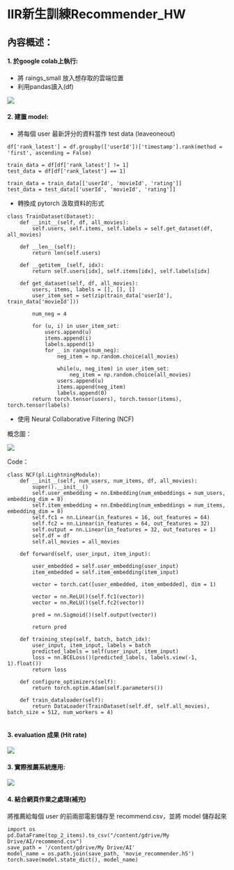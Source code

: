 # IIR新生訓練Recommender_HW
## 內容概述：
#### 1. 於google colab上執行:
*    將 raings_small 放入想存取的雲端位置
*    利用pandas讀入(df)
   
   ![](https://i.imgur.com/ZzgnaKG.png)

#### 2. 建置 model:
* 將每個 user 最新評分的資料當作 test data (leaveoneout)

```
df['rank_latest'] = df.groupby(['userId'])['timestamp'].rank(method = 'first', ascending = False)

train_data = df[df['rank_latest'] != 1]
test_data = df[df['rank_latest'] == 1]

train_data = train_data[['userId', 'movieId', 'rating']]
test_data = test_data[['userId', 'movieId', 'rating']]
```

* 轉換成 pytorch 汲取資料的形式

```
class TrainDataset(Dataset):
    def __init__(self, df, all_movies):
        self.users, self.items, self.labels = self.get_dataset(df, all_movies)
        
    def __len__(self):
        return len(self.users)
    
    def __getitem__(self, idx):
        return self.users[idx], self.items[idx], self.labels[idx]
    
    def get_dataset(self, df, all_movies):
        users, items, labels = [], [], []
        user_item_set = set(zip(train_data['userId'], train_data['movieId']))

        num_neg = 4

        for (u, i) in user_item_set:
            users.append(u)
            items.append(i)
            labels.append(1)
            for _ in range(num_neg):
                neg_item = np.random.choice(all_movies)

                while(u, neg_item) in user_item_set:
                    neg_item = np.random.choice(all_movies)
                users.append(u)
                items.append(neg_item)
                labels.append(0)
        return torch.tensor(users), torch.tensor(items), torch.tensor(labels)
```


* 使用 Neural Collaborative Filtering (NCF)

概念圖：

![](https://i.imgur.com/vLaK1m8.png)

Code：

```
class NCF(pl.LightningModule):
    def __init__(self, num_users, num_items, df, all_movies):
        super().__init__()
        self.user_embedding = nn.Embedding(num_embeddings = num_users, embedding_dim = 8)
        self.item_embedding = nn.Embedding(num_embeddings = num_items, embedding_dim = 8)
        self.fc1 = nn.Linear(in_features = 16, out_features = 64)
        self.fc2 = nn.Linear(in_features = 64, out_features = 32)
        self.output = nn.Linear(in_features = 32, out_features = 1)
        self.df = df
        self.all_movies = all_movies
        
    def forward(self, user_input, item_input):
        
        user_embedded = self.user_embedding(user_input)
        item_embedded = self.item_embedding(item_input)
        
        vector = torch.cat([user_embedded, item_embedded], dim = 1)
        
        vector = nn.ReLU()(self.fc1(vector))
        vector = nn.ReLU()(self.fc2(vector))
        
        pred = nn.Sigmoid()(self.output(vector))
        
        return pred
    
    def training_step(self, batch, batch_idx):
        user_input, item_input, labels = batch
        predicted_labels = self(user_input, item_input)
        loss = nn.BCELoss()(predicted_labels, labels.view(-1, 1).float())
        return loss
    
    def configure_optimizers(self):
        return torch.optim.Adam(self.parameters())
    
    def train_dataloader(self):
        return DataLoader(TrainDataset(self.df, self.all_movies), batch_size = 512, num_workers = 4)
    
```



#### 3. evaluation 成果 (Hit rate)

![](https://i.imgur.com/tkJFQpt.png)


#### 3. 實際推薦系統應用:

![](https://i.imgur.com/buwxALN.png)

#### 4. 結合網頁作業之處理(補充)
將推薦給每個 user 的前兩部電影儲存至 recommend.csv，並將 model 儲存起來


```
import os
pd.DataFrame(top_2_items).to_csv("/content/gdrive/My Drive/AI/recommend.csv")
save_path = '/content/gdrive/My Drive/AI'
model_name = os.path.join(save_path, 'movie_recommender.h5')
torch.save(model.state_dict(), model_name)
```


